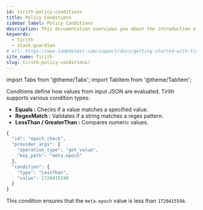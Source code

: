 ```yaml
---
id: tirith-policy-conditions
title: Policy Conditions
sidebar_label: Policy Conditions
description: This documentation overviews you about the introduction of the tirith software.
keywords:
  - tirith
  - stack-guardian
# url: https://www.lambdatest.com/support/docs/getting-started-with-tirith
site_name: Tirith
slug: tirith-policy-conditions/
---
```


import Tabs from '@theme/Tabs';
import TabItem from '@theme/TabItem';

<script type="application/ld+json"
  dangerouslySetInnerHTML={{ __html: JSON.stringify({
   "@context": "https://schema.org",
    "@type": "BreadcrumbList",
    "itemListElement": [{
      "@type": "ListItem",
      "position": 1,
      "name": "Home",
      "item": "https://www.lambdatest.com"
    },{
      "@type": "ListItem",
      "position": 2,
      "name": "Support",
      "item": "https://www.lambdatest.com/support/docs/"
    },{
      "@type": "ListItem",
      "position": 3,
      "name": "Tirith Policies",
      "item": "https://www.lambdatest.com/support/docs/tirith-policy-conditions/"
    }]
  })
}}></script>
Conditions define how values from input JSON are evaluated. Tirith supports various condition types:

- **Equals :** Checks if a value matches a specified value.
- **RegexMatch :** Validates if a string matches a regex pattern.
- **LessThan / GreaterThan :** Compares numeric values.

```javascript title="policy.json"
{
  "id": "epoch_check",
  "provider_args": {
    "operation_type": "get_value",
    "key_path": "meta.epoch"
  },
  "condition": {
    "type": "LessThan",
    "value": 1720415598
  }
}
```

This condition ensures that the `meta.epoch` value is less than `1720415598`.